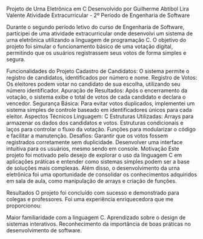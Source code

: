 Projeto de Urna Eletrônica em C
Desenvolvido por Guilherme Abtibol Lira Valente
Atividade Extracurricular - 2º Período de Engenharia de Software

Durante o segundo período letivo do curso de Engenharia de Software, participei de uma atividade extracurricular onde desenvolvi um sistema de urna eletrônica utilizando a linguagem de programação C. O objetivo do projeto foi simular o funcionamento básico de uma votação digital, permitindo que os usuários registrassem seus votos de forma simples e segura.

Funcionalidades do Projeto
Cadastro de Candidatos:
O sistema permite o registro de candidatos, identificados por número e nome.
Registro de Votos:
Os eleitores podem votar no candidato de sua escolha, utilizando seu número identificador.
Apuração de Resultados:
Após o encerramento da votação, o sistema exibe o total de votos de cada candidato e declara o vencedor.
Segurança Básica:
Para evitar votos duplicados, implementei um sistema simples de controle baseado em identificadores únicos para cada eleitor.
Aspectos Técnicos
Linguagem: C
Estruturas Utilizadas:
Arrays para armazenar os dados dos candidatos e votos.
Estruturas condicionais e laços para controlar o fluxo da votação.
Funções para modularizar o código e facilitar a manutenção.
Desafios:
Garantir que os votos fossem registrados corretamente sem duplicidade.
Desenvolver uma interface intuitiva para os usuários, mesmo sendo em console.
Motivação
Este projeto foi motivado pelo desejo de explorar o uso da linguagem C em aplicações práticas e entender como sistemas simples podem ser a base de soluções mais complexas. Além disso, o desenvolvimento da urna eletrônica foi uma oportunidade de consolidar os conhecimentos adquiridos em sala de aula, como manipulação de arrays e criação de funções.

Resultados
O projeto foi concluído com sucesso e demonstrado para colegas e professores. Foi uma experiência enriquecedora que me proporcionou:

Maior familiaridade com a linguagem C.
Aprendizado sobre o design de sistemas interativos.
Reconhecimento da importância de boas práticas no desenvolvimento de software.
